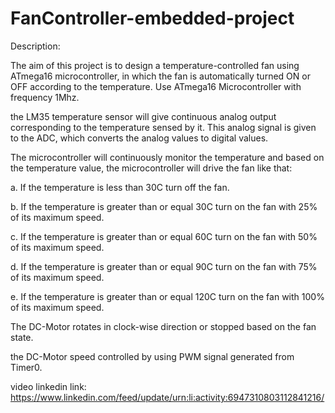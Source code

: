 # FanController-embedded-project

Description:

The aim of this project is to design a temperature-controlled fan using ATmega16 microcontroller, in which the fan is automatically turned ON or OFF according to the temperature. Use ATmega16 Microcontroller with frequency 1Mhz.

the LM35 temperature sensor will give continuous analog output corresponding to the temperature sensed by it. This analog signal is given to the ADC, which converts the analog values to digital values.


The microcontroller will continuously monitor the temperature and based on the temperature value, the microcontroller will drive the fan like that:

a. If the temperature is less than 30C turn off the fan. 

b. If the temperature is greater than or equal 30C turn on the fan with 25% of its maximum speed.

c. If the temperature is greater than or equal 60C turn on the fan with 50% of its maximum speed. 

d. If the temperature is greater than or equal 90C turn on the fan with 75% of its maximum speed.

e. If the temperature is greater than or equal 120C turn on the fan with 100% of its
maximum speed.

The DC-Motor rotates in clock-wise direction or stopped based on
the fan state.

the DC-Motor speed controlled by using PWM signal generated from Timer0.

video linkedin link:
https://www.linkedin.com/feed/update/urn:li:activity:6947310803112841216/
